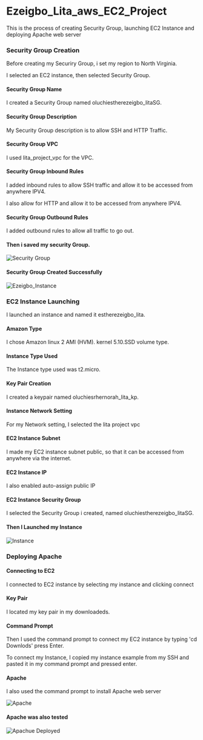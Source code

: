 # Ezeigbo_Lita_aws_EC2_Project
This is the process of creating Security Group, launching EC2 Instance and deploying Apache web server


### Security Group Creation
Before creating my Securiry Group, i set my region to North Virginia.

I selected an EC2 instance, then selected Security Group. 

#### Security Group Name
I created a Security Group named oluchiestherezeigbo_litaSG.

#### Security Group Description
My Security Group description is to allow SSH and HTTP Traffic. 

#### Security Group VPC
I used lita_project_vpc for the VPC.

#### Security Group Inbound Rules
I added inbound rules to allow SSH traffic and allow it to be accessed from anywhere IPV4. 

I also allow for HTTP and allow it to be accessed from anywhere IPV4.

#### Security Group Outbound Rules
I added outbound rules to allow all traffic to go out.

#### Then i saved my security Group.

![Security Group](https://github.com/user-attachments/assets/1ea58d73-088d-4e3b-935c-c3972f1ed51f)

#### Security Group Created Successfully

![Ezeigbo_Instance](https://github.com/user-attachments/assets/352b1765-68b0-45c9-aea7-e1d261ef0c09)


### EC2 Instance Launching
I launched an instance and named it estherezeigbo_lita. 

#### Amazon Type
I chose Amazon linux 2 AMI (HVM). kernel 5.10.SSD volume type.

#### Instance Type Used
The Instance type used was t2.micro.

#### Key Pair Creation
I created a keypair named oluchiesrhernorah_lita_kp.

#### Instance Network Setting
For my Network setting, I selected the lita project vpc

#### EC2 Instance Subnet
I made my EC2 instance subnet public, so that it can be accessed from anywhere via the internet. 

#### EC2 Instance IP
I also enabled auto-assign public IP

#### EC2 Instance Security Group 
I selected the Security Group i created, named oluchiestherezeigbo_litaSG.

#### Then I Launched my Instance

![Instance](https://github.com/user-attachments/assets/60a1e5d2-87de-469e-8e17-c0392dccba74)


### Deploying Apache

#### Connecting to EC2
I connected to EC2 instance by selecting my instance and clicking connect

#### Key Pair
I located my key pair in my downloadeds. 

#### Command Prompt
Then I used the command prompt to connect my EC2 instance by typing 'cd Downlods' press Enter. 

To connect my Instance, I copied my instance example from my SSH and pasted it in my command prompt and pressed enter.

#### Apache
I also used the command prompt to install Apache web server

![Apache](https://github.com/user-attachments/assets/dc8b19ed-7c3c-472b-a792-890cd3c55634)


#### Apache was also tested
![Apachue Deployed](https://github.com/user-attachments/assets/afc1bea4-9578-48d5-acd2-5c8bc6c4f140)


